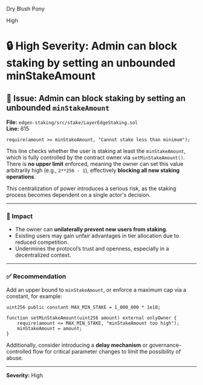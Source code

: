 Dry Blush Pony

High

# 🔒 High Severity: Admin can block staking by setting an unbounded minStakeAmount

## 🧨 Issue: Admin can block staking by setting an unbounded `minStakeAmount`

**File:** `edgen-staking/src/stake/LayerEdgeStaking.sol`  
**Line:** 615  

```solidity
require(amount >= minStakeAmount, "Cannot stake less than minimum");
```

This line checks whether the user is staking at least the `minStakeAmount`, which is fully controlled by the contract owner via `setMinStakeAmount()`. There is **no upper limit** enforced, meaning the owner can set this value arbitrarily high (e.g., `2**256 - 1`), effectively **blocking all new staking operations**.

This centralization of power introduces a serious risk, as the staking process becomes dependent on a single actor's decision.

---

### 🔐 Impact

- The owner can **unilaterally prevent new users from staking**.
- Existing users may gain unfair advantages in tier allocation due to reduced competition.
- Undermines the protocol’s trust and openness, especially in a decentralized context.

---

### ✅ Recommendation

Add an upper bound to `minStakeAmount`, or enforce a maximum cap via a constant, for example:

```solidity
uint256 public constant MAX_MIN_STAKE = 1_000_000 * 1e18;

function setMinStakeAmount(uint256 amount) external onlyOwner {
    require(amount <= MAX_MIN_STAKE, "minStakeAmount too high");
    minStakeAmount = amount;
}
```

Additionally, consider introducing a **delay mechanism** or governance-controlled flow for critical parameter changes to limit the possibility of abuse.

---

**Severity:** High
